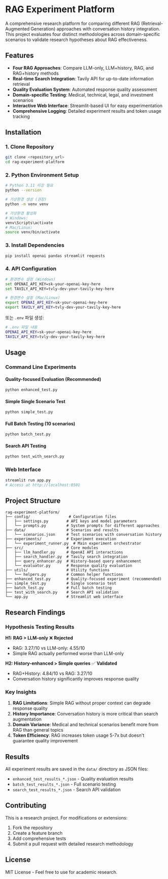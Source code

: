 # RAG Experiment Platform

A comprehensive research platform for comparing different RAG (Retrieval-Augmented Generation) approaches with conversation history integration. This project evaluates four distinct methodologies across domain-specific scenarios to validate research hypotheses about RAG effectiveness.

## Features

- **Four RAG Approaches**: Compare LLM-only, LLM+history, RAG, and RAG+history methods
- **Real-time Search Integration**: Tavily API for up-to-date information retrieval
- **Quality Evaluation System**: Automated response quality assessment
- **Domain-specific Testing**: Medical, technical, legal, and investment scenarios
- **Interactive Web Interface**: Streamlit-based UI for easy experimentation
- **Comprehensive Logging**: Detailed experiment results and token usage tracking

## Installation

### 1. Clone Repository
```bash
git clone <repository_url>
cd rag-experiment-platform
```

### 2. Python Environment Setup
```bash
# Python 3.11 이상 필요
python --version

# 가상환경 생성 (권장)
python -m venv venv

# 가상환경 활성화
# Windows:
venv\Scripts\activate
# Mac/Linux:
source venv/bin/activate
```

### 3. Install Dependencies
```bash
pip install openai pandas streamlit requests
```

### 4. API Configuration
```bash
# 환경변수 설정 (Windows)
set OPENAI_API_KEY=sk-your-openai-key-here
set TAVILY_API_KEY=tvly-dev-your-tavily-key-here

# 환경변수 설정 (Mac/Linux)
export OPENAI_API_KEY=sk-your-openai-key-here
export TAVILY_API_KEY=tvly-dev-your-tavily-key-here
```

또는 `.env` 파일 생성:
```bash
# .env 파일 내용
OPENAI_API_KEY=sk-your-openai-key-here
TAVILY_API_KEY=tvly-dev-your-tavily-key-here
```

## Usage

### Command Line Experiments

#### Quality-focused Evaluation (Recommended)
```bash
python enhanced_test.py
```

#### Simple Single Scenario Test
```bash
python simple_test.py
```

#### Full Batch Testing (10 scenarios)
```bash
python batch_test.py
```

#### Search API Testing
```bash
python test_with_search.py
```

### Web Interface
```bash
streamlit run app.py
# Access at http://localhost:8501
```

## Project Structure
```
rag-experiment-platform/
├── config/                 # Configuration files
│   ├── settings.py        # API keys and model parameters
│   └── prompts.py         # System prompts for different approaches
├── data/                  # Scenarios and results
│   └── scenarios.json     # Test scenarios with conversation history
├── experiments/           # Experiment execution
│   └── experiment_runner.py  # Main experiment orchestrator
├── src/                   # Core modules
│   ├── llm_handler.py     # OpenAI API interactions
│   ├── search_handler.py  # Tavily search integration
│   ├── query_enhancer.py  # History-based query enhancement
│   └── evaluator.py       # Response quality evaluation
├── utils/                 # Utility functions
│   └── helpers.py         # Common helper functions
├── enhanced_test.py       # Quality-focused experiment (recommended)
├── simple_test.py         # Single scenario test
├── batch_test.py          # Full batch testing
├── test_with_search.py    # Search API validation
└── app.py                 # Streamlit web interface
```

## Research Findings

### Hypothesis Testing Results

**H1: RAG > LLM-only** ❌ **Rejected**
- RAG: 3.27/10 vs LLM-only: 4.55/10
- Simple RAG actually performed worse than LLM-only

**H2: History-enhanced > Simple queries** ✅ **Validated**
- RAG+History: 4.84/10 vs RAG: 3.27/10
- Conversation history significantly improves response quality

### Key Insights

1. **RAG Limitations**: Simple RAG without proper context can degrade response quality
2. **History Importance**: Conversation history is more critical than search augmentation
3. **Domain Variance**: Medical and technical scenarios benefit more from RAG than general topics
4. **Token Efficiency**: RAG increases token usage 5-7x but doesn't guarantee quality improvement

## Results

All experiment results are saved in the `data/` directory as JSON files:
- `enhanced_test_results_*.json` - Quality evaluation results
- `batch_test_results_*.json` - Full scenario testing
- `search_test_results_*.json` - Search API validation

## Contributing

This is a research project. For modifications or extensions:
1. Fork the repository
2. Create a feature branch
3. Add comprehensive tests
4. Submit a pull request with detailed research methodology

## License

MIT License - Feel free to use for academic research.